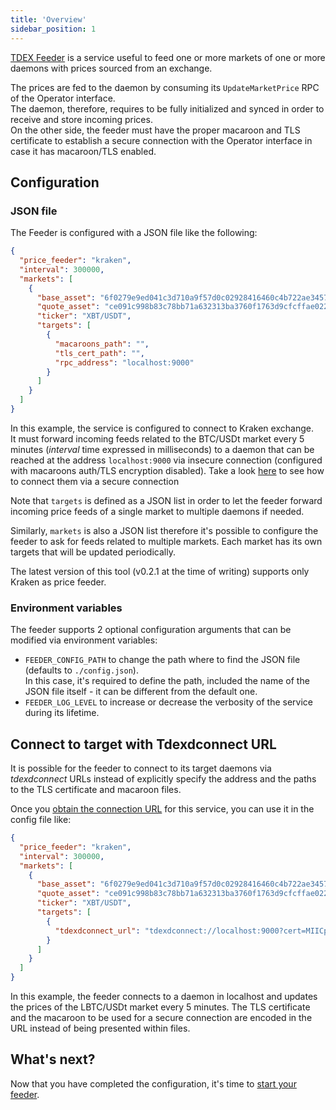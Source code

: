 ```yaml
---
title: 'Overview'
sidebar_position: 1
---
```


[TDEX Feeder](https://github.com/tdex-network/tdex-feeder) is a service useful to feed one or more markets of one or more daemons with prices sourced from an exchange.

The prices are fed to the daemon by consuming its `UpdateMarketPrice` RPC of the Operator interface.  
The daemon, therefore, requires to be fully initialized and synced in order to receive and store incoming prices.  
On the other side, the feeder must have the proper macaroon and TLS certificate to establish a secure connection with the Operator interface in case it has macaroon/TLS enabled.

## Configuration

### JSON file

The Feeder is configured with a JSON file like the following:

```json
{
  "price_feeder": "kraken",
  "interval": 300000,
  "markets": [
    {
      "base_asset": "6f0279e9ed041c3d710a9f57d0c02928416460c4b722ae3457a11eec381c526d",
      "quote_asset": "ce091c998b83c78bb71a632313ba3760f1763d9cfcffae02258ffa9865a37bd2",
      "ticker": "XBT/USDT",
      "targets": [
        {
          "macaroons_path": "",
          "tls_cert_path": "",
          "rpc_address": "localhost:9000"
        }
      ]
    }
  ]
}
```

In this example, the service is configured to connect to Kraken exchange.  
It must forward incoming feeds related to the BTC/USDt market every 5 minutes (*interval* time expressed in milliseconds) to a daemon that can be reached at the address `localhost:9000` via insecure connection (configured with macaroons auth/TLS encryption disabled). Take a look [here](getting_started.md#securely-connect-feeder-to-daemon) to see how to connect them via a secure connection

Note that `targets` is defined as a JSON list in order to let the feeder forward incoming price feeds of a single market to multiple daemons if needed.

Similarly, `markets` is also a JSON list therefore it's possible to configure the feeder to ask for feeds related to multiple markets. Each market has its own targets that will be updated periodically.

The latest version of this tool (v0.2.1 at the time of writing) supports only Kraken as price feeder.

### Environment variables

The feeder supports 2 optional configuration arguments that can be modified via environment variables:

- `FEEDER_CONFIG_PATH` to change the path where to find the JSON file (defaults to `./config.json`).  
  In this case, it's required to define the path, included the name of the JSON file itself - it can be different from the default one.
- `FEEDER_LOG_LEVEL` to increase or decrease the verbosity of the service during its lifetime.

## Connect to target with Tdexdconnect URL

It is possible for the feeder to connect to its target daemons via _tdexdconnect_ URLs instead of explicitly specify the address and the paths to the TLS certificate and macaroon files.

Once you [obtain the connection URL](../../provider/tdexdconnect.md#generate-connection-url-for-tdex-feeder) for this service, you can use it in the config file like:

```json
{
  "price_feeder": "kraken",
  "interval": 300000,
  "markets": [
    {
      "base_asset": "6f0279e9ed041c3d710a9f57d0c02928416460c4b722ae3457a11eec381c526d",
      "quote_asset": "ce091c998b83c78bb71a632313ba3760f1763d9cfcffae02258ffa9865a37bd2",
      "ticker": "XBT/USDT",
      "targets": [
        {
          "tdexdconnect_url": "tdexdconnect://localhost:9000?cert=MIICpzCCAk6gAwIBAgIRAL8OABMF9I4BA7qXQaqXwfIwCgYIKoZIzj0EAwIwQjENMAsGA1UEChMEdGRleDExMC8GA1UEAxMoTUJQZGlQaXJhbGJlcnRvLmhvbWVuZXQudGVsZWNvbWl0YWxpYS5pdDAeFw0yMTEwMDcxNDM2MTFaFw0yMjEwMDgxNDM2MTFaMEIxDTALBgNVBAoTBHRkZXgxMTAvBgNVBAMTKE1CUGRpUGlyYWxiZXJ0by5ob21lbmV0LnRlbGVjb21pdGFsaWEuaXQwWTATBgcqhkjOPQIBBggqhkjOPQMBBwNCAAQ6ANPEW3WLpgD6ziosN7PdvRWwg7kYR9CrIu3qvZNychEPC9mUsXKpTVIr5B1xAaFVlCktJ97M_EtDxrUYujJOo4IBIzCCAR8wDgYDVR0PAQH_BAQDAgKkMA8GA1UdEwEB_wQFMAMBAf8wHQYDVR0OBBYEFOjOtc87r1eukTrhwXvns90Fmae4MIHcBgNVHREEgdQwgdGCKE1CUGRpUGlyYWxiZXJ0by5ob21lbmV0LnRlbGVjb21pdGFsaWEuaXSCCWxvY2FsaG9zdIIEdW5peIIKdW5peHBhY2tldIcEfwAAAYcQAAAAAAAAAAAAAAAAAAAAAYcQ_oAAAAAAAAAAAAAAAAAAAYcQ_oAAAAAAAAAQCEC_uSHHLIcEwKgB14cQ_oAAAAAAAACcVyn__lDMuocQ_oAAAAAAAADp7kZyxh-R8IcQ_oAAAAAAAABBBISbVTjXoYcQ_oAAAAAAAACu3kj__gARIjAKBggqhkjOPQQDAgNHADBEAiB92avtyxI535y1zgtEUYSoSpve6rU5mPPU5j7MLm16kwIgfZuZma37mh70_8b659p3yO1-BzI8jFwkzIzbaRnFnnQ&macaroon=AgEFdGRleGQChQEDChAaDhCJUurJJwLVwvzUH-hZEgEwGhUKBm1hcmtldBIEcmVhZBIFd3JpdGUaFwoIb3BlcmF0b3ISBHJlYWQSBXdyaXRlGg4KBXByaWNlEgV3cml0ZRoVCgZ3YWxsZXQSBHJlYWQSBXdyaXRlGhYKB3dlYmhvb2sSBHJlYWQSBXdyaXRlAAAGIHMNd7Gp6l1gYiChAySJ3JmhriJVxW8F7nF2b4aouZXl"
        }
      ]
    }
  ]
}
```

In this example, the feeder connects to a daemon in localhost and updates the prices of the LBTC/USDt market every 5 minutes. The TLS certificate and the macaroon to be used for a secure connection are encoded in the URL instead of being presented within files.

## What's next?

Now that you have completed the configuration, it's time to [start your feeder](getting_started.md).